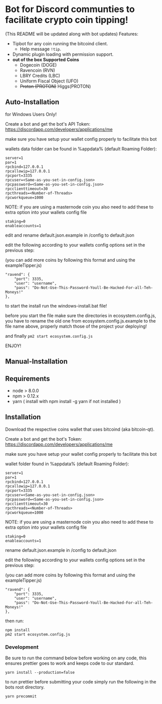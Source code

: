 # Bot for Discord communties to facilitate crypto coin tipping!
(This README will be updated along with bot updates)
Features:

- Tipbot for any coin running the bitcoind client.
    - Help message `!tip`.
- Dynamic plugin loading with permission support.
- **out of the box Supported Coins**
    - Dogecoin (DOGE)
    - Ravencoin (RVN)
    - LBRY Credits (LBC)
    - Uniform Fiscal Object (UFO)
    - ~~Proton (PROTON)~~ Higgs(PROTON)

## Auto-Installation

for Windows Users Only!

Create a bot and get the bot's API Token:
https://discordapp.com/developers/applications/me

make sure you have setup your wallet config properly to facilitate this bot

wallets data folder can be found in %appdata% (default Roaming Folder):

```
server=1
par=1
rpcbind=127.0.0.1
rpcallowip=127.0.0.1
rpcport=3335
rpcuser=<Same-as-you-set-in-config.json>
rpcpassword=<Same-as-you-set-in-config.json>
rpcclienttimeout=30
rpcthreads=<Number-of-Threads>
rpcworkqueue=1000
```

NOTE: if you are using a masternode coin you also need to add these to extra option into your wallets config file

```
staking=0
enableaccounts=1
```

edit and rename default.json.example in /config to default.json

edit the following according to your wallets config options set in the previous step:

(you can add more coins by following this format and using the exampleTipper.js)

```
"ravend": {
    "port": 3335,
    "user": "username",
    "pass": "Do-Not-Use-This-Password-Youll-Be-Hacked-For-all-Teh-Moneys!"
},
```

to start the install run the windows-install.bat file!

before you start the file make sure the directories in ecosystem.config.js, you have to rename the old one from ecosystem.config.js.example to the file name above, properly match those of the project your deploying!

and finally `pm2 start ecosystem.config.js`

ENJOY!

## Manual-Installation

## Requirements

- node > 8.0.0
- npm > 0.12.x
- yarn ( install with npm install -g yarn if not installed )

## Installation

Download the respective coins wallet that uses bitcoind (aka bitcoin-qt).

Create a bot and get the bot's Token: https://discordapp.com/developers/applications/me

make sure you have setup your wallet config properly to facilitate this bot

wallet folder found in %appdata% (default Roaming Folder):

```
server=1
par=1
rpcbind=127.0.0.1
rpcallowip=127.0.0.1
rpcport=3335
rpcuser=<Same-as-you-set-in-config.json>
rpcpassword=<Same-as-you-set-in-config.json>
rpcclienttimeout=30
rpcthreads=<Number-of-Threads>
rpcworkqueue=1000
```

NOTE: if you are using a masternode coin you also need to add these to extra option into your wallets config file

```
staking=0
enableaccounts=1
```

rename default.json.example in /config to default.json

edit the following according to your wallets config options set in the previous step:

(you can add more coins by following this format and using the exampleTipper.js)

```
"ravend": {
    "port": 3335,
    "user": "username",
    "pass": "Do-Not-Use-This-Password-Youll-Be-Hacked-For-all-Teh-Moneys!"
},
```

then run:

```
npm install
pm2 start ecosystem.config.js
```

### Development

Be sure to run the command below before working on any code, this ensures
prettier goes to work and keeps code to our standard.

```
yarn install --production=false
```
to run prettier before submitting your code simply run the following in the bots root directory.

```
yarn precommit
```
